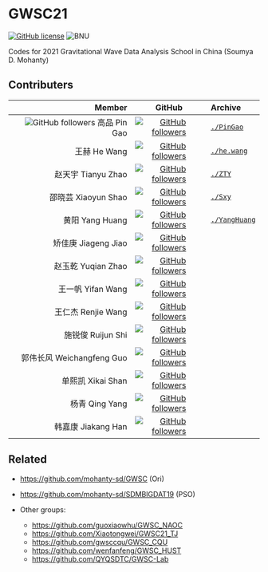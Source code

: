 # GWSC21

[![GitHub license](https://img.shields.io/github/license/BNUGW/GWSC21)](https://github.com/BNUGW/GWSC21/blob/main/LICENSE) ![BNU](https://shields.io/badge/Beijing%20Normal%20University-BNU-informational)

Codes for 2021 Gravitational Wave Data Analysis School in China (Soumya D. Mohanty)

## Contributers


|                                                       Member |                            GitHub                            | Archive                                                      |
| -----------------------------------------------------------: | :----------------------------------------------------------: | :----------------------------------------------------------- |
| ![GitHub followers](https://shields.io/badge/-leader-red) 高品 Pin Gao | [![GitHub followers](https://img.shields.io/github/followers/XAOPN-gw?style=social)](https://github.com/XAOPN-gw) | [`./PinGao`](https://github.com/BNUGW/GWSC21/tree/main/PinGao) |
|                                                 王赫 He Wang | [![GitHub followers](https://img.shields.io/github/followers/iphysresearch?style=social)](https://github.com/iphysresearch) | [`./he.wang`](https://github.com/BNUGW/GWSC21/tree/main/he.wang) |
|                                           赵天宇 Tianyu Zhao | [![GitHub followers](https://img.shields.io/github/followers/Zhaoty96?style=social)](https://github.com/Zhaoty96) | [`./ZTY`](https://github.com/BNUGW/GWSC21/tree/main/ZTY)     |
|                                          邵晓芸 Xiaoyun Shao | [![GitHub followers](https://img.shields.io/github/followers/yunxShao?style=social)](https://github.com/yunxShao) | [`./Sxy`](https://github.com/BNUGW/GWSC21/tree/main/Sxy)     |
|                                              黄阳 Yang Huang | [![GitHub followers](https://img.shields.io/github/followers/Jared66?style=social)](https://github.com/Jared66) | [`./YangHuang`](https://github.com/BNUGW/GWSC21/tree/main/YangHuang) |
|                                          矫佳庚 Jiageng Jiao | [![GitHub followers](https://img.shields.io/github/followers/jgjiao?style=social)](https://github.com/jgjiao) |                                                              |
|                                           赵玉乾 Yuqian Zhao | [![GitHub followers](https://img.shields.io/github/followers/meteorite1star?style=social)](https://github.com/meteorite1star) |                                                              |
|                                            王一帆 Yifan Wang | [![GitHub followers](https://img.shields.io/github/followers/yi-fan-wang?style=social)](https://github.com/yi-fan-wang) |                                                              |
|                                           王仁杰 Renjie Wang | [![GitHub followers](https://img.shields.io/github/followers/renjiewang888?style=social)](https://github.com/renjiewang888) |                                                              |
|                                            施锐俊 Ruijun Shi | [![GitHub followers](https://img.shields.io/github/followers/RuijunShi?style=social)](https://github.com/RuijunShi) |                                                              |
|                                    郭伟长风 Weichangfeng Guo | [![GitHub followers](https://img.shields.io/github/followers/guoweicf?style=social)](https://github.com/guoweicf) |                                                              |
|                                            单熙凯 Xikai Shan | [![GitHub followers](https://img.shields.io/github/followers/xkshan97?style=social)](https://github.com/xkshan97) |                                                              |
|                                               杨青 Qing Yang | [![GitHub followers](https://img.shields.io/github/followers/yQing-121?style=social)](https://github.com/yQing-121) |                                                              |
|                                           韩嘉康 Jiakang Han | [![GitHub followers](https://img.shields.io/github/followers/hanjiakang?style=social)](https://github.com/hanjiakang) |                                                              |




## Related

- https://github.com/mohanty-sd/GWSC (Ori)
- https://github.com/mohanty-sd/SDMBIGDAT19 (PSO)

- Other groups:
  - https://github.com/guoxiaowhu/GWSC_NAOC
  - https://github.com/Xiaotongwei/GWSC21_TJ
  - https://github.com/gwsccqu/GWSC_CQU
  - https://github.com/wenfanfeng/GWSC_HUST
  - https://github.com/QYQSDTC/GWSC-Lab

